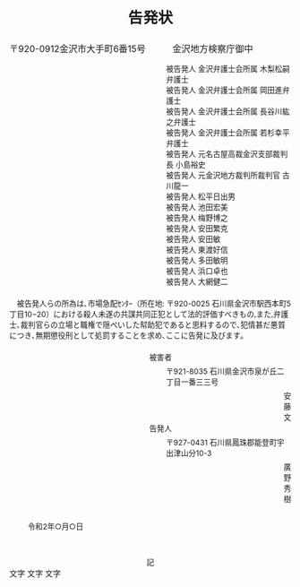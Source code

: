 <div style="font-size:20pt; font-weight:bold">
<center>告発状</center>
</div>
<div style="font-size:12pt; margin-top:25px;">
〒920-0912金沢市大手町6番15号　　　金沢地方検察庁御中
</div>

<div style="font-size:10pt; margin-left: 280px; margin-top: 15px">
被告発人 金沢弁護士会所属    木梨松嗣弁護士<br />
被告発人 金沢弁護士会所属    岡田進弁護士<br />
被告発人 金沢弁護士会所属    長谷川紘之弁護士<br />
被告発人 金沢弁護士会所属    若杉幸平弁護士<br />
被告発人 元名古屋高裁金沢支部裁判長  小島裕史<br />
被告発人 元金沢地方裁判所裁判官    古川龍一<br />
被告発人 松平日出男<br />
被告発人 池田宏美<br />
被告発人 梅野博之<br />
被告発人 安田繁克<br />
被告発人 安田敏<br />
被告発人 東渡好信<br />
被告発人 多田敏明<br />
被告発人 浜口卓也<br />
被告発人 大網健二<br />
</div>
 
<div style="margin-top: 20px; font-size:10pt;">
 　被告発人らの所為は､市場急配ｾﾝﾀｰ（所在地: 〒920-0025 石川県金沢市駅西本町5丁目10−20）における殺人未遂の共謀共同正犯として法的評価すべきもの,また,弁護士､裁判官らの立場と職権で隠ぺいした幇助犯であると思料するので､犯情甚だ悪質につき､無期懲役刑として処罰することを求め､ここに告発に及びます｡
</div>
 
<div style="font-size:10pt; margin-left: 250px; margin-top: 20px">
被害者
</div>
<div style="font-size:10pt; margin-left: 280px; margin-top: 6px">
〒921-8035 石川県金沢市泉が丘二丁目一番三三号
</div>
<div style="font-size:10pt; margin-left: 490px; margin-top: 6px;">
安藤文
</div>
<div style="font-size:10pt; margin-left: 250px; margin-top: 1px">
告発人
</div>
<div style="font-size:10pt; margin-left: 280px; margin-top: 6px">
〒927-0431 石川県鳳珠郡能登町宇出津山分10-3
</div>
<div style="font-size:10pt; margin-left: 490px; margin-top: 6px;">
廣野秀樹
</div>
 
<div style="font-size:10pt; margin-left: 33px; margin-top: 30px">
令和2年○月○日
</div>
<div style="font-size:10pt;margin-top: 45px">
<center>記</center>

</div>
<div style="page-break-before:always"></div>
文字
文字
文字
